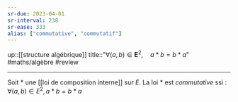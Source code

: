 ```yaml
---
sr-due: 2023-04-01
sr-interval: 238
sr-ease: 333
alias: ["commutative", "commutatif"]
---
```

up::[[structure algébrique]]
title::"$\forall (a, b) \in \mathbf{E}^{2},\quad a*b = b*a$"
#maths/algèbre #review 

---
Soit $*$ une [[loi de composition interne]] sur $E$.
La loi $*$ est _commutative_ ssi :
$\forall(a,b)\in E^2, a*b=b*a$

